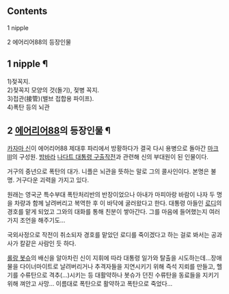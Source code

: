 ## Contents

    

1 nipple

2 에어리어88의 등장인물

## 1 nipple ¶

1)젖꼭지.  
2)젖꼭지 모양의 것(돌기), 젖병 꼭지.  
3)접관(接管)(밸브 접합용 파이프).  
4)폭탄 등의 뇌관  

## 2 [에어리어88](%EC%97%90%EC%96%B4%EB%A6%AC%EC%96%B488.md)의 등장인물 ¶

[카자마 신](%EC%B9%B4%EC%9E%90%EB%A7%88%20%EC%8B%A0.md)이 에어리어88 제대후 파리에서 방황하다가
결국 다시 용병으로 돌아간 [마크Ⅲ](%EB%A7%88%ED%81%AC%E2%85%A2.md)의 구성원.
[밤바라](%EB%B0%A4%EB%B0%94%EB%9D%BC.md) [나다트 대통령 구출작전](%EB%82%98%EB%8B%A4%ED%8A%B8%20%EB%8C%80%ED%86%B5%EB%A0%B9%20%EA%B5%AC%EC%B6%9C%EC%9E%91%EC%A0%84.md)과 관련해 신의 부대원이 된 인물이다.

  

거구의 중년으로 폭탄의 대가. 니플은 뇌관을 뜻하는 말로 그의 콜사인이다. 본명은 불명. 거구다운 괴력을 가지고 있다.  

  

원래는 영국군 특수부대 폭탄처리반의 반장이었으나 아내가 마피아랑 바람이 나자 두 명을 차량과 함께 날려버리고 복역한 후 이 바닥에 굴러왔다고
한다. 대통령 아들인 [로디](%EB%A1%9C%EB%94%94.md)의 경호를 맡게 되었고 그와의 대화를 통해 친분이 쌓아간다. 그를
마음에 들어했는지 여러가지 조언을 해주기도...

  

국외사정으로 작전이 취소되자 경호를 맡았던 로디를 죽이겠다고 하는 걸로 봐서는 공과사가 칼같은 사람인 듯 하다.  

  

[롤랑 봇슈](%EB%A1%A4%EB%9E%91%20%EB%B4%87%EC%8A%88.md)의 배신을 알아차린 신이 지휘에 따라 대통령
일가와 탈출을 시도하는데...장애물을 다이너마이트로 날려버리거나 추격자들을 지연시키기 위해 즉석 지뢰를 만들고, 헬기를 수류탄으로
격추(...)시키는 등 대활약하나 봇슈가 던진 수류탄을 동료들을 지키기 위해 껴안고 사망... 이름대로 폭탄으로 활약하고 폭탄으로
죽었다...

